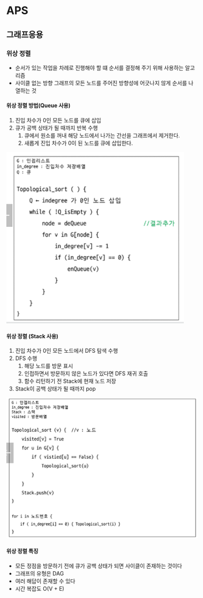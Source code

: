 # APS
## 그래프응용

### 위상 정렬
- 순서가 있는 작업을 차례로 진행해야 할 떄 순서를 결정해 주기 위해 사용하는 알고리즘
- 사이클 없는 방향 그래프의 모든 노드를 주어진 방향성에 어긋나지 않게 순서를 나열하는 것

#### 위상 정렬 방법(Queue 사용)
1) 진입 차수가 0인 모든 노드를 큐에 삽입
2) 큐가 공백 상태가 될 때까지 반복 수행
    1. 큐에서 원소를 꺼내 해당 노드에서 나가는 간선을 그래프에서 제거한다.
    2. 새롭게 진입 차수가 0이 된 노드를 큐에 삽입한다.

![alt text](image.png)

#### 위상 정렬 (Stack 사용)
1) 진입 차수가 0인 모든 노드에서 DFS 탐색 수행
2) DFS 수행
    1. 해당 노드를 방문 표시
    2. 인접하면서 방문하지 않은 노드가 있다면 DFS 재귀 호출
    3. 함수 리턴하기 전 Stack에 현재 노드 저장
3) Stack이 공백 상태가 될 때까지 pop

![alt text](image-1.png)

#### 위상 정렬 특징
- 모든 정점을 방문하기 전에 큐가 공백 상태가 되면 사이클이 존재하는 것이다
- 그래프의 유형은 DAG
- 여러 해답이 존재할 수 있다
- 시간 복잡도 O(V + E)

